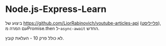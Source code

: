 # Node.js-Express-Learn

ביצוע של https://github.com/LiorRabinovich/youtube-articles-api ([פלייליסט](https://www.youtube.com/watch?v=P5ilS8KsU7s&list=PLKoG9zrxvudM6lYY5CzQBCo8o3GaSbbzz)), עם המרה מPromise.then ל-`async-await` החדש.

לא כולל פרק 10 - העלאת קובץ.
